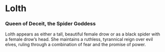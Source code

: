 # Lolth
### Queen of Deceit, the Spider Goddess

Lolth appears as either a tall, beautiful female drow or as a black spider with a female drow’s head. She maintains a ruthless, tyrannical reign over evil elves, ruling through a combination of fear and the promise of power.
